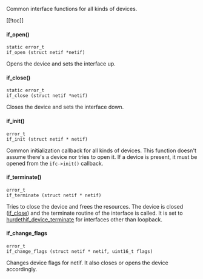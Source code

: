 Common interface functions for all kinds of devices.

[[!toc]]

#### if_open() #####
    static error_t
    if_open (struct netif *netif)

Opens the device and sets the interface up.

#### if_close() #####
    static error_t
    if_close (struct netif *netif)

Closes the device and sets the interface down.

#### if_init() #####
    error_t
    if_init (struct netif * netif)

Common initialization callback for all kinds of devices. 
This function doesn't assume there's a device nor tries to open it.
If a device is present, it must be opened from the `ifc->init()` callback.

#### if_terminate() #####
    error_t
    if_terminate (struct netif * netif)

Tries to close the device and frees the resources. The device is closed ([if_close](.)) and the terminate routine of the interface is called. It is set to [hurdethif_device_terminate](../hurdethif.c) for interfaces other than loopback.

#### if_change_flags #####
    error_t
    if_change_flags (struct netif * netif, uint16_t flags)

Changes device flags for netif. It also closes or opens the device accordingly.
